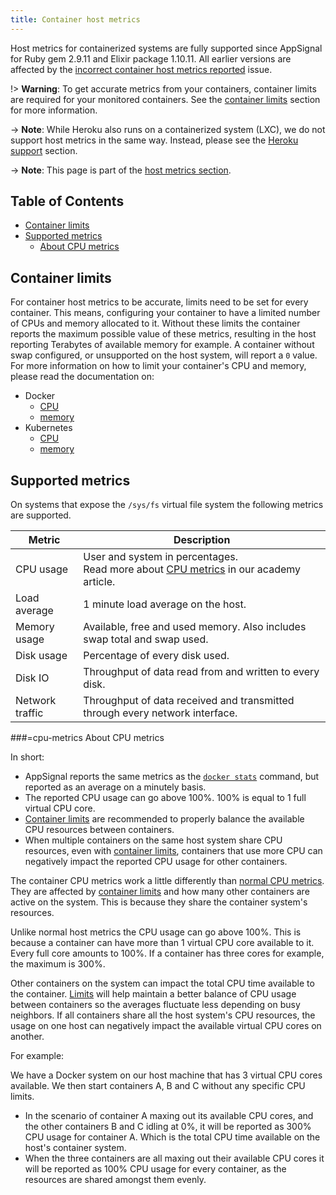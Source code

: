 ```yaml
---
title: Container host metrics
---
```


Host metrics for containerized systems are fully supported since AppSignal for Ruby gem 2.9.11 and Elixir package 1.10.11. All earlier versions are affected by the [incorrect container host metrics reported](/support/known-issues/incorrect-container-host-metrics.html) issue.

!> **Warning**: To get accurate metrics from your containers, container limits are required for your monitored containers. See the [container limits](#container-limits) section for more information.

-> **Note**: While Heroku also runs on a containerized system (LXC), we do not support host metrics in the same way. Instead, please see the [Heroku support][heroku support] section.

-> **Note**: This page is part of the [host metrics section](/metrics/host.html).

## Table of Contents

- [Container limits](#container-limits)
- [Supported metrics](#supported-metrics)
  - [About CPU metrics](#cpu-metrics)

## Container limits

For container host metrics to be accurate, limits need to be set for every container. This means, configuring your container to have a limited number of CPUs and memory allocated to it. Without these limits the container reports the maximum possible value of these metrics, resulting in the host reporting Terabytes of available memory for example. A container without swap configured, or unsupported on the host system, will report a `0` value. For more information on how to limit your container's CPU and memory, please read the documentation on:

- Docker
  - [CPU](https://docs.docker.com/config/containers/resource_constraints/#cpu)
  - [memory](https://docs.docker.com/config/containers/resource_constraints/#memory)
- Kubernetes
  - [CPU](https://kubernetes.io/docs/tasks/configure-pod-container/assign-cpu-resource/)
  - [memory](https://kubernetes.io/docs/tasks/configure-pod-container/assign-memory-resource/)

## Supported metrics

On systems that expose the `/sys/fs` virtual file system the following metrics are supported.

<table>
  <thead>
    <tr>
      <th>Metric</th>
      <th>Description</th>
    </tr>
  </thead>
  <tbody>
    <tr>
      <td>CPU usage</td>
      <td>
        User and system in percentages.
        <br>
        Read more about <a href="https://blog.appsignal.com/2018/03/06/understanding-cpu-statistics.html">CPU metrics</a> in our academy article.
      </td>
    </tr>
    <tr>
      <td>Load average</td>
      <td>1 minute load average on the host.</td>
    </tr>
    <tr>
      <td>Memory usage</td>
      <td>Available, free and used memory. Also includes swap total and swap used.</td>
    </tr>
    <tr>
      <td>Disk usage</td>
      <td>Percentage of every disk used.</td>
    </tr>
    <tr>
      <td>Disk IO</td>
      <td>Throughput of data read from and written to every disk.</td>
    </tr>
    <tr>
      <td>Network traffic</td>
      <td>Throughput of data received and transmitted through every network interface.</td>
    </tr>
    </tr>
  </tbody>
</table>

###=cpu-metrics About CPU metrics

In short:

- AppSignal reports the same metrics as the [`docker stats`](https://docs.docker.com/engine/reference/commandline/stats/) command, but reported as an average on a minutely basis.
- The reported CPU usage can go above 100%. 100% is equal to 1 full virtual CPU core.
- [Container limits](#container-limits) are recommended to properly balance the available CPU resources between containers.
- When multiple containers on the same host system share CPU resources, even with [container limits](#container-limits), containers that use more CPU can negatively impact the reported CPU usage for other containers.

The container CPU metrics work a little differently than [normal CPU metrics](/metrics/host.html). They are affected by [container limits](#container-limits) and how many other containers are active on the system. This is because they share the container system's resources.

Unlike normal host metrics the CPU usage can go above 100%. This is because a container can have more than 1 virtual CPU core available to it. Every full core amounts to 100%. If a container has three cores for example, the maximum is 300%.

Other containers on the system can impact the total CPU time available to the container. [Limits](#container-limits) will help maintain a better balance of CPU usage between containers so the averages fluctuate less depending on busy neighbors. If all containers share all the host system's CPU resources, the usage on one host can negatively impact the available virtual CPU cores on another.

For example:

We have a Docker system on our host machine that has 3 virtual CPU cores available. We then start containers A, B and C without any specific CPU limits.

- In the scenario of container A maxing out its available CPU cores, and the other containers B and C idling at 0%, it will be reported as 300% CPU usage for container A. Which is the total CPU time available on the host's container system.
- When the three containers are all maxing out their available CPU cores it will be reported as 100% CPU usage for every container, as the resources are shared amongst them evenly.

[heroku support]: /metrics/host-metrics/heroku.html
